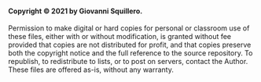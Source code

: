 #### Copyright © 2021 by Giovanni Squillero.
Permission to make digital or hard copies for personal or classroom
use of these files, either with or without modification, is granted
without fee provided that copies are not distributed for profit, and
that copies preserve both the copyright notice and the full reference
to the source repository. To republish, to redistribute to lists, or
to post on servers, contact the Author.
These files are offered as-is, without any warranty.

